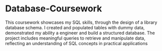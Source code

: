 # Database-Coursework
This coursework showcases my SQL skills, through the design of a library database schema. I created and populated tables with dummy data, demonstrated my ability a engineer and build a structured database. The project includes meaningful queries to retrieve and manipulate data, reflecting an understanding of SQL concepts in practical applications
